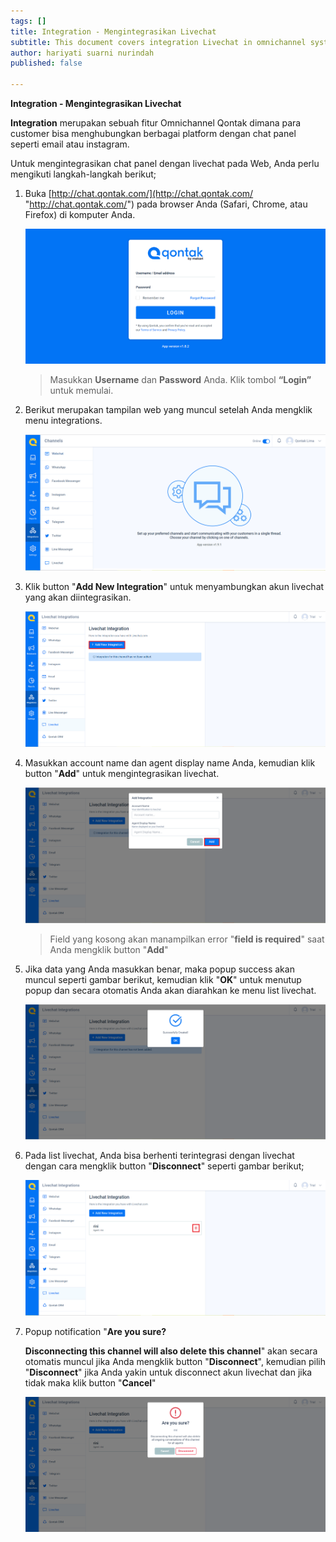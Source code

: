 ```yaml
---
tags: []
title: Integration - Mengintegrasikan Livechat
subtitle: This document covers integration Livechat in omnichannel system
author: hariyati suarni nurindah
published: false

---
```

**Integration - Mengintegrasikan Livechat**

**Integration** merupakan sebuah fitur Omnichannel Qontak dimana para customer bisa menghubungkan berbagai platform dengan chat panel seperti email atau instagram.

Untuk mengintegrasikan chat panel dengan livechat pada Web, Anda perlu mengikuti langkah-langkah berikut;

1. Buka [http://chat.qontak.com/](http://chat.qontak.com/ "http://chat.qontak.com/") pada browser Anda (Safari, Chrome, atau Firefox) di komputer Anda.

   ![](/uploads/login-qontak-c.png)

   > Masukkan **Username** dan **Password** Anda. Klik tombol **“Login”** untuk memulai.
2. Berikut merupakan tampilan web yang muncul setelah Anda mengklik menu integrations.

   ![](/uploads/integrasi.PNG)
3. Klik button "**Add New Integration**" untuk menyambungkan akun livechat yang akan diintegrasikan.

   ![](/uploads/livechat.PNG)
4. Masukkan account name dan agent display name Anda, kemudian klik button "**Add**" untuk mengintegrasikan livechat.

   ![](/uploads/livechat1.PNG)

   > Field yang kosong akan manampilkan error "**field is required**" saat Anda mengklik button "**Add**"
5. Jika data yang Anda masukkan benar, maka popup success akan muncul seperti gambar berikut, kemudian klik "**OK**" untuk menutup popup dan secara otomatis Anda akan diarahkan ke menu list livechat.

   ![](/uploads/livechat2.PNG)
6. Pada list livechat, Anda bisa berhenti terintegrasi dengan livechat  dengan cara mengklik button "**Disconnect**" seperti gambar berikut;

   ![](/uploads/livechat3.PNG)
7. Popup notification "**Are you sure?**

   **Disconnecting this channel will also delete this channel**" akan secara otomatis muncul jika Anda mengklik button "**Disconnect**", kemudian pilih "**Disconnect**" jika Anda yakin untuk disconnect akun livechat dan jika tidak maka klik button "**Cancel**"

   ![](/uploads/livechat4.PNG)